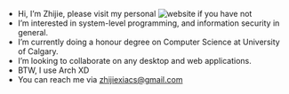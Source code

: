 - Hi, I’m Zhijie, please visit my personal ![website](www.zhijiexia.dev) if you have not
- I’m interested in system-level programming, and information security in general. 
- I’m currently doing a honour degree on Computer Science at University of Calgary.
- I’m looking to collaborate on any desktop and web applications.
- BTW, I use Arch XD
- You can reach me via zhijiexiacs@gmail.com

<!---
zhijie-os/zhijie-os is a ✨ special ✨ repository because its `README.md` (this file) appears on your GitHub profile.
You can click the Preview link to take a look at your changes.
--->
